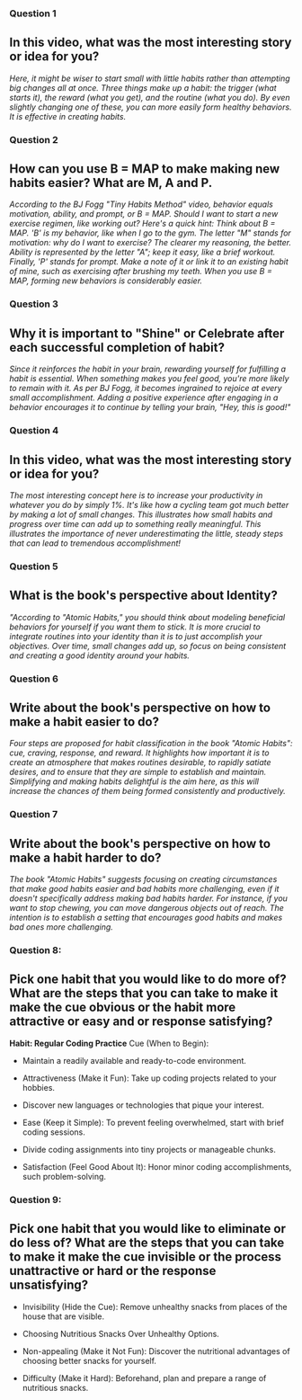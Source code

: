 ### Question 1
## In this video, what was the most interesting story or idea for you?
*Here, it might be wiser to start small with little habits rather than attempting big changes all at once. Three things make up a habit: the trigger (what starts it), the reward (what you get), and the routine (what you do). By even slightly changing one of these, you can more easily form healthy behaviors. It is effective in creating habits.*
### Question 2
## How can you use B = MAP to make making new habits easier? What are M, A and P.
*According to the BJ Fogg "Tiny Habits Method" video, behavior equals motivation, ability, and prompt, or B = MAP. Should I want to start a new exercise regimen, like working out? Here's a quick hint: Think about B = MAP. 'B' is my behavior, like when I go to the gym. The letter "M" stands for motivation: why do I want to exercise? The clearer my reasoning, the better. Ability is represented by the letter "A"; keep it easy, like a brief workout. Finally, 'P' stands for prompt. Make a note of it or link it to an existing habit of mine, such as exercising after brushing my teeth. When you use B = MAP, forming new behaviors is considerably easier.*
### Question 3
## Why it is important to "Shine" or Celebrate after each successful completion of habit?
*Since it reinforces the habit in your brain, rewarding yourself for fulfilling a habit is essential. When something makes you feel good, you're more likely to remain with it. As per BJ Fogg, it becomes ingrained to rejoice at every small accomplishment. Adding a positive experience after engaging in a behavior encourages it to continue by telling your brain, "Hey, this is good!"*
### Question 4
## In this video, what was the most interesting story or idea for you?
*The most interesting concept here is to increase your productivity in whatever you do by simply 1%. It's like how a cycling team got much better by making a lot of small changes. This illustrates how small habits and progress over time can add up to something really meaningful. This illustrates the importance of never underestimating the little, steady steps that can lead to tremendous accomplishment!*
### Question 5
## What is the book's perspective about Identity?
*"According to "Atomic Habits," you should think about modeling beneficial behaviors for yourself if you want them to stick. It is more crucial to integrate routines into your identity than it is to just accomplish your objectives. Over time, small changes add up, so focus on being consistent and creating a good identity around your habits.*
### Question 6
## Write about the book's perspective on how to make a habit easier to do?
*Four steps are proposed for habit classification in the book "Atomic Habits": cue, craving, response, and reward. It highlights how important it is to create an atmosphere that makes routines desirable, to rapidly satiate desires, and to ensure that they are simple to establish and maintain. Simplifying and making habits delightful is the aim here, as this will increase the chances of them being formed consistently and productively.*
### Question 7
## Write about the book's perspective on how to make a habit harder to do?
*The book "Atomic Habits" suggests focusing on creating circumstances that make good habits easier and bad habits more challenging, even if it doesn't specifically address making bad habits harder. For instance, if you want to stop chewing, you can move dangerous objects out of reach. The intention is to establish a setting that encourages good habits and makes bad ones more challenging.*
### Question 8:
## Pick one habit that you would like to do more of? What are the steps that you can take to make it make the cue obvious or the habit more attractive or easy and or response satisfying?
**Habit: Regular Coding Practice** Cue (When to Begin):
 * Maintain a readily available and ready-to-code environment.
 
 * Attractiveness (Make it Fun): Take up coding projects related to your hobbies.
 * Discover new languages or technologies that pique your interest.
 * Ease (Keep it Simple):  To prevent feeling overwhelmed, start with brief coding sessions.
 * Divide coding assignments into tiny projects or manageable chunks.
 * Satisfaction (Feel Good About It): Honor minor coding accomplishments, such problem-solving.

### Question 9:
## Pick one habit that you would like to eliminate or do less of? What are the steps that you can take to make it make the cue invisible or the process unattractive or hard or the response unsatisfying?

* Invisibility (Hide the Cue): Remove unhealthy snacks from places of the house that are visible. 
* Choosing Nutritious Snacks Over Unhealthy Options.
  
 * Non-appealing (Make it Not Fun):  Discover the nutritional advantages of choosing better snacks for yourself.
  
 * Difficulty (Make it Hard): Beforehand, plan and prepare a range of nutritious snacks.
